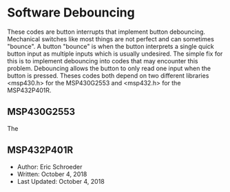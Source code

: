 # Software Debouncing
These codes are button interrupts that implement button debouncing. Mechanical switches like most things are not perfect and can sometimes "bounce". A button "bounce" is when the button interprets a single quick button input as multiple inputs which is usually undesired. The simple fix for this is to implement debouncing into codes that may encounter this problem. Debouncing allows the button to only read one input when the button is pressed. Theses codes both depend on two different libraries <msp430.h> for the MSP430G2553 and <msp432.h> for the MSP432P401R.

## MSP430G2553
The
## MSP432P401R

 * Author: Eric Schroeder
 * Written: October 4, 2018
 * Last Updated: October 4, 2018
